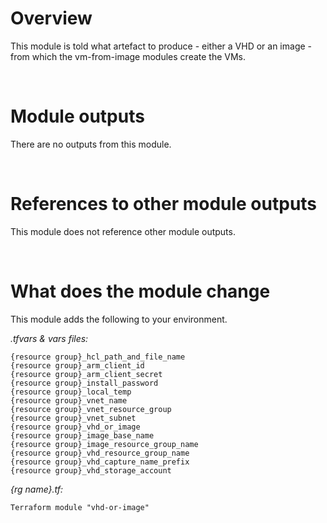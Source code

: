 
# Overview

This module is told what artefact to produce - either a VHD or an image - from which the vm-from-image modules create the VMs.

&nbsp;
# Module outputs

There are no outputs from this module.

&nbsp;
# References to other module outputs

This module does not reference other module outputs.


&nbsp;
# What does the module change

This module adds the following to your environment.

*.tfvars & vars files:*
```
{resource group}_hcl_path_and_file_name
{resource group}_arm_client_id
{resource group}_arm_client_secret
{resource group}_install_password
{resource group}_local_temp
{resource group}_vnet_name
{resource group}_vnet_resource_group
{resource group}_vnet_subnet
{resource group}_vhd_or_image
{resource group}_image_base_name
{resource group}_image_resource_group_name
{resource group}_vhd_resource_group_name
{resource group}_vhd_capture_name_prefix
{resource group}_vhd_storage_account

```

*{rg name}.tf:* 
```
Terraform module "vhd-or-image" 
```
